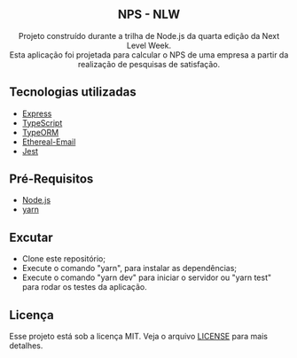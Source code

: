 <div align="center">
<h2>NPS - NLW</h2>
<p>
Projeto construído durante a trilha de Node.js da quarta edição da Next Level Week.</br>
Esta aplicação foi projetada para calcular o NPS de uma empresa a partir da realização de pesquisas de satisfação.
</p>

</div>
<h2>Tecnologias utilizadas</h2>
<ul>
  <li> <a href="https://expressjs.com/pt-br/">Express<a/></li>
  <li> <a href="https://www.typescriptlang.org/">TypeScript<a/></li>
  <li> <a href="https://typeorm.io/#/">TypeORM<a/></li>
  <li> <a href="https://ethereal.email/">Ethereal-Email<a/></li>
  <li> <a href="https://jestjs.io/">Jest<a/></li>
</ul>

<h2>Pré-Requisitos</h2>
<ul>
  <li> <a  href="https://nodejs.org/en/">Node.js<a/></li>
  <li> <a href="https://yarnpkg.com/">yarn<a/></li>
</ul>

<h2>Excutar</h2>
<ul>
 <li>Clone este repositório;</li>
 <li>Execute o comando "yarn", para instalar as dependências;</li>
  <li>Execute o comando "yarn dev" para iniciar o servidor ou "yarn test" para rodar os testes da aplicação.</li>
</ul>

<h2>Licença</h2>
<p>Esse projeto está sob a licença MIT. Veja o arquivo <a href="../LICENSE.md">LICENSE</a> para mais detalhes.</p>
